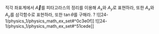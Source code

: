 직각 좌표계에서 $\vec{A}$를 피타고라스의 정리를 이용해 $A_x$와 $A_y$로 표현하라, 또한 $A_x$와 $A_y$를 삼각함수로 표현하라, 또한 $\tan\theta$를 구해라.
?
![[24-1/physics_1/physics_math_ex_set#^0c3e0f]]
![[24-1/physics_1/physics_math_ex_set#^51cede]]
